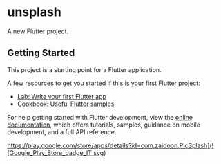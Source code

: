# unsplash

A new Flutter project.

## Getting Started

This project is a starting point for a Flutter application.

A few resources to get you started if this is your first Flutter project:

- [Lab: Write your first Flutter app](https://docs.flutter.dev/get-started/codelab)
- [Cookbook: Useful Flutter samples](https://docs.flutter.dev/cookbook)

For help getting started with Flutter development, view the
[online documentation](https://docs.flutter.dev/), which offers tutorials,
samples, guidance on mobile development, and a full API reference.

[https://play.google.com/store/apps/details?id=com.zaidoon.PicSplash](![Google_Play_Store_badge_IT svg](https://github.com/zaidoonkamil/PicSplash/assets/95576756/5b26b13f-4353-41ab-a2e2-4200c09eb857))

